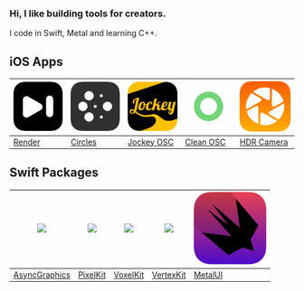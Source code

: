 ### Hi, I like building tools for creators.

I code in Swift, Metal and learning C++.

## iOS Apps

| <a href="https://apps.apple.com/us/app/render-video-composer/id6444799341"><img src="https://github.com/heestand-xyz/heestand-xyz/blob/main/Assets/App%20Icons/Render.png?raw=true" width="128"/></a> | <a href="https://apps.apple.com/us/app/circles-node-editor/id1582312198"><img src="https://github.com/heestand-xyz/heestand-xyz/blob/main/Assets/App%20Icons/Circle%20Nodes.png?raw=true" width="128"/></a> | <a href="https://apps.apple.com/us/app/jockey-osc/id1553621603"><img src="https://github.com/heestand-xyz/heestand-xyz/blob/main/Assets/App%20Icons/Jockey%20OSC.png?raw=true" width="128"/></a> | <a href="https://apps.apple.com/us/app/clean-osc-with-files/id1550516814"><img src="https://github.com/heestand-xyz/heestand-xyz/blob/main/Assets/App%20Icons/Clean%20OSC.png?raw=true" width="128"/></a> | <a href="https://apps.apple.com/us/app/hdr-effect-camera/id1580227677"><img src="https://github.com/heestand-xyz/heestand-xyz/blob/main/Assets/App%20Icons/HDR%20Camera.png?raw=true" width="128"/></a> |
|-|-|-|-|-|
| [Render](https://apps.apple.com/us/app/render-video-composer/id6444799341) | [Circles](https://apps.apple.com/us/app/circles-node-editor/id1582312198) | [Jockey OSC](https://apps.apple.com/us/app/jockey-osc/id1553621603) | [Clean OSC](https://apps.apple.com/us/app/clean-osc-with-files/id1550516814) | [HDR Camera](https://apps.apple.com/us/app/hdr-effect-camera/id1580227677) |

## Swift Packages

| <a href="https://github.com/heestand-xyz/AsyncGraphics"><img src="https://github.com/heestand-xyz/AsyncGraphics/raw/main/Assets/AsyncGraphics-Icon.png?raw=true" width="128"/></a> | <a href="https://github.com/heestand-xyz/PixelKit"><img src="https://github.com/heestand-xyz/PixelKit/raw/main/Assets/Logo/pixels_logo_1k_bg.png?raw=true" width="128"/></a> | <a href="https://github.com/heestand-xyz/VoxelKit"><img src="https://github.com/hexagons/VoxelKit/raw/master/Assets/Logo/VoxelKit%20-%20Logo%20-%201024%20-%20BG.png?raw=true" width="128"/></a> | <a href="https://github.com/heestand-xyz/VertexKit"><img src="https://github.com/heestand-xyz/VertexKit/raw/main/Assets/Pixels-3D_logo_1k_bg.png" width="128"/></a> | <a href="https://github.com/heestand-xyz/MetalUI"><img src="https://github.com/heestand-xyz/heestand-xyz/blob/main/Assets/App%20Icons/MetalUI.png?raw=true" width="128"/></a> |
|-|-|-|-|-|
| [AsyncGraphics](https://github.com/heestand-xyz/AsyncGraphics) | [PixelKit](https://github.com/heestand-xyz/PixelKit) | [VoxelKit](https://github.com/heestand-xyz/VoxelKit) | [VertexKit](https://github.com/heestand-xyz/VertexKit) | [MetalUI](https://github.com/heestand-xyz/MetalUI) |

